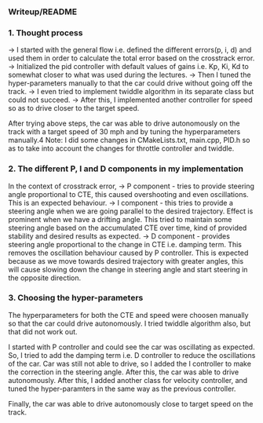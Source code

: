 ### Writeup/README

### 1. Thought process

-> I started with the general flow i.e. defined the different errors(p, i, d) and used them in order to calculate the total error based on the crosstrack error.
-> Initialized the pid controller with default values of gains i.e. Kp, Ki, Kd to somewhat closer to what was used during the lectures.
-> Then I tuned the hyper-parameters manually to that the car could drive without going off the track.
-> I even tried to implement twiddle algorithm in its separate class but could not succeed.
-> After this, I implemented another controller for speed so as to drive closer to the target speed.

After trying above steps, the car was able to drive autonomously on the track with a target speed of 30 mph and by tuning the hyperparameters manually.4
Note: I did some changes in CMakeLists.txt, main.cpp, PID.h so as to take into account the changes for throttle controller and twiddle.

### 2. The different P, I and D components in my implementation

In the context of crosstrack error,
-> P component - tries to provide steering angle proportional to CTE, this caused overshooting and even oscillations. This is an expected behaviour.
-> I component - this tries to provide a steering angle when we are going parallel to the desired trajectory. Effect is prominent when we have a drifting angle. This tried to maintain some steering angle based on the accumulated CTE over time, kind of provided stability and desired results as expected.
-> D component - provides steering angle proportional to the change in CTE i.e. damping term. This removes the oscillation behaviour caused by P controller. This is expected because as we move towards desired trajectory with greater angles, this will cause slowing down the change in steering angle and start steering in the opposite direction. 

### 3. Choosing the hyper-parameters

The hyperparameters for both the CTE and speed were choosen manually so that the car could drive autonomously. I tried twiddle algorithm also, but that did not work out. 

I started with P controller and could see the car was oscillating as expected. So, I tried to add the damping term i.e. D controller to reduce the oscillations of the car. Car was still not able to drive, so I added the I controller to make the correction in the steering angle. After this, the car was able to drive autonomously. After this, I added another class for velocity controller, and tuned the hyper-paramters in the same way as the previous controller.

Finally, the car was able to drive autonomously close to target speed on the track.